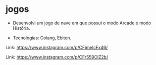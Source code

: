 # jogos

- Desenvolvi um jogo de nave em que possui o modo Arcade e modo História.

- Tecnologias: Golang, Ebiten.


Link: https://www.instagram.com/p/CFimelcFx46/

Link: https://www.instagram.com/p/CFr559OlZ2b/
